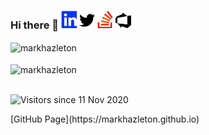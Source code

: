 ### Hi there 👋 [<img src="./linkedin.svg"  width="25" >](https://linkedin.com/in/markhazleton) [<img src="./twitter.svg"  width="25" >](https://twitter.com/markhazleton) [<img src="./stackoverflow.svg"  width="25" >](https://stackoverflow.com/users/479571/markhazleton) [<img src="./azuredevops.svg"  width="25" >](https://dev.azure.com/markhazleton/SampleMvcCRUD)

<div>
  <img align="center" src="https://github-readme-stats.vercel.app/api?username=markhazleton&show_icons=true&theme=dark" alt="markhazleton" />
<div/>
<br />
  
<div>
  <img align="center" src="https://github-readme-stats.vercel.app/api/top-langs/?username=markhazleton&layout=compact&hide=html&theme=dark" alt="markhazleton" />
<div/>
<br />

![Visitors since 11 Nov 2020](http://estruyf-github.azurewebsites.net/api/VisitorHit?user=markhazleton&repo=markhazleton&countColor=%237B1E7A)

<div>
[GitHub Page](https://markhazleton.github.io)
</div>
